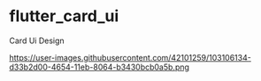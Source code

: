 # flutter_card_ui

Card Ui Design 

https://user-images.githubusercontent.com/42101259/103106134-d33b2d00-4654-11eb-8064-b3430bcb0a5b.png
